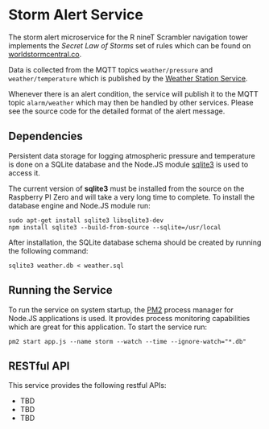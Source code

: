 # Storm Alert Service

The storm alert microservice for the R nineT Scrambler navigation tower implements the *Secret Law of Storms*
set of rules which can be found on [worldstormcentral.co](https://tinyurl.com/48cevfx6).

Data is collected from the MQTT topics `weather/pressure` and `weather/temperature` which is published by the
[Weather Station Service](https://github.com/sailingscally/r9t-weather).

Whenever there is an alert condition, the service will publish it to the MQTT topic `alarm/weather` which may
then be handled by other services. Please see the source code for the detailed format of the alert message.

## Dependencies

Persistent data storage for logging atmospheric pressure and temperature is done on a SQLite database and the
Node.JS module [sqlite3](https://www.npmjs.com/package/sqlite3) is used to access it.

The current version of **sqlite3** must be installed from the source on the Raspberry PI Zero and will take a
very long time to complete. To install the database engine and Node.JS module run:

```
sudo apt-get install sqlite3 libsqlite3-dev
npm install sqlite3 --build-from-source --sqlite=/usr/local
```

After installation, the SQLite database schema should be created by running the following command:

```
sqlite3 weather.db < weather.sql
```

## Running the Service

To run the service on system startup, the [PM2](https://pm2.keymetrics.io/) process manager for Node.JS
applications is used. It provides process monitoring capabilities which are great for this application.
To start the service run:

```
pm2 start app.js --name storm --watch --time --ignore-watch="*.db"
```

## RESTful API

This service provides the following restful APIs:

- TBD
- TBD
- TBD
